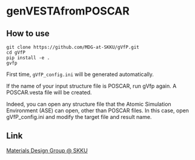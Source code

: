 # genVESTAfromPOSCAR

## How to use

```
git clone https://github.com/MDG-at-SKKU/gVfP.git
cd gVfP
pip install -e .
gvfp
```

First time, `gVfP_config.ini` will be generated automatically.

If the name of your input structure file is POSCAR, run gVfp again. A POSCAR.vesta file will be created. 

Indeed, you can open any structure file that the Atomic Simulation Environment (ASE) can open, other than POSCAR files. In this case, open gVfP_config.ini and modify the target file and result name.

## Link
[Materials Design Group @ SKKU](https://sites.google.com/site/jsparkphys/home)
